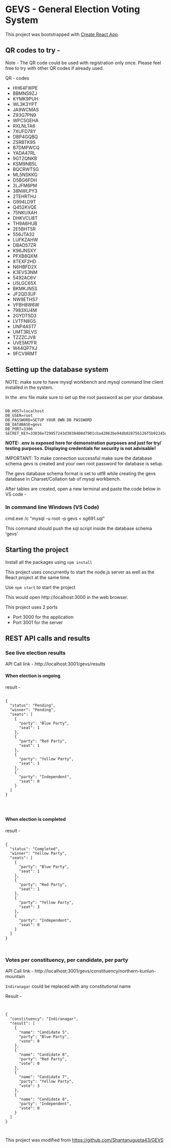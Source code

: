# GEVS - General Election Voting System 

This project was bootstrapped with [Create React App](https://github.com/facebook/create-react-app).

## QR codes to try -

Note - The QR code could be used with registration only once. Please feel free to try with other QR codes if already used. 

QR - codes

- HH64FWPE
- BBMNS9ZJ
- KYMK9PUH
- WL3K3YPT
- JA9WCMAS
- Z93G7PN9
- WPC5GEHA
- RXLNLTA6
- 7XUFD78Y
- DBP4GQBQ
- ZSRBTK9S
- B7DMPWCQ
- YADA47RL
- 9GTZQNKB
- KSM9NB5L
- BQCRWTSG
- ML5NSKKG
- D5BG6FDH
- 2LJFM6PM
- 38NWLPY3
- 2TEHRTHJ
- G994LD9T
- Q452KVQE
- 75NKUXAH
- DHKVCU8T
- TH9A6HUB
- 2E5BHT5R
- 556JTA32
- LUFKZAHW
- DBAD57ZR
- K96JNSXY
- PFXB8QXM
- 8TEXF2HD
- N6HBFD2X
- K3EVS3NM
- 5492AC6V
- U5LGC65X
- BKMKJN5S
- JF2QD3UF
- NW9ETHS7
- VFBH8W6W
- 7983XU4M
- 2GYDT5D3
- LVTFN8G5
- UNP4A5T7
- UMT3RLVS
- TZZZCJV8
- UVE5M7FR
- W44QP7XJ
- 9FCV9RMT
## Setting up the database system 

NOTE: make sure to have mysql workbench and mysql command line client installed in the system.

In the .env file make sure to set up the root password as per your database.




```

DB_HOST=localhost
DB_USER=root
DB_PASSWORD=SETUP YOUR OWN DB PASSWORD
DB_DATABASE=gevs
DB_PORT=3306
SECRET_KEY=33036e729957243d3038400d7901cba42063be94db028756126f5b92245d52d0

```

<b> NOTE: .env is exposed here for demonstration purposes and just for try/ testing purposes. Displaying credentials for security is not advisable! </b> 

IMPORTANT: To make connection successful make sure the database schema gevs is created and your own root password for database is setup.

The gevs database schema format is set to utf8 while creating the gevs database in Charset/Collation tab of mysql workbench.

After tables are created, open a new terminal and paste the code below in VS code -

### In command line Windows (VS Code) 

cmd.exe /c "mysql -u root -p gevs < sg691.sql"


This command should push the sql script inside the database schema 'gevs'

## Starting the project 

Install all the packages using ``` npm install ```

This project uses concurrently to start the  node.js server as well as the React project at the same time.

Use `npm start` to start the project

This would open http://localhost:3000 in the web browser.

This project uses 2 ports 

- Port 3000 for the application
- Port 3001 for the server


## REST API calls and results 


### See live election results 


API Call link -   http://localhost:3001/gevs/results


#### When election is ongoing

result -


```

{
  "status": "Pending",
  "winner": "Pending",
  "seats": [
    {
      "party": "Blue Party",
      "seat": 1
    },
    {
      "party": "Red Party",
      "seat": 1
    },
    {
      "party": "Yellow Party",
      "seat": 1
    },
    {
      "party": "Independent",
      "seat": 0
    }
  ]
}




```


#### When election is completed


result -


```

{
  "status": "Completed",
  "winner": "Yellow Party",
  "seats": [
    {
      "party": "Blue Party",
      "seat": 1
    },
    {
      "party": "Red Party",
      "seat": 1
    },
    {
      "party": "Yellow Party",
      "seat": 3
    },
    {
      "party": "Independent",
      "seat": 0
    }
  ]
}



```


### Votes per constituency, per candidate, per party



API Call link -   http://localhost:3001/gevs/constituency/northern-kunlun-mountain

``` Indiranagar ``` could be replaced with any constitutional name



Result -


```


{
  "constituency": "Indiranagar",
  "result": [
    {
      "name": "Candidate 5",
      "party": "Blue Party",
      "vote": 0
    },
    {
      "name": "Candidate 6",
      "party": "Red Party",
      "vote": 0
    },
    {
      "name": "Candidate 7",
      "party": "Yellow Party",
      "vote": 3
    },
    {
      "name": "Candidate 8",
      "party": "Independent",
      "vote": 0
    }
  ]
}



```

This project was modified from https://github.com/Shantanugupta43/GEVS






